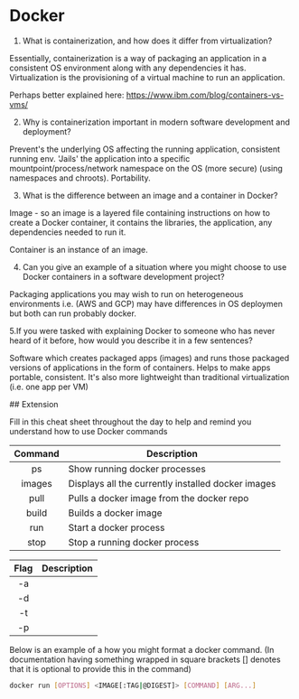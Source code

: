 # Docker

1. What is containerization, and how does it differ from virtualization?

Essentially, containerization is a way of packaging an application in a consistent OS environment along with any dependencies it has. Virtualization is the provisioning of a virtual machine to run an application.

Perhaps better explained here: https://www.ibm.com/blog/containers-vs-vms/

2. Why is containerization important in modern software development and deployment?

Prevent's the underlying OS affecting the running application, consistent running env. 'Jails' the application into a specific mountpoint/process/network namespace on the OS (more secure) (using namespaces and chroots). Portability.

3. What is the difference between an image and a container in Docker?

Image - so an image is a layered file containing instructions on how to create a Docker container, it contains the libraries, the application, any dependencies needed to run it.

Container is an instance of an image.

4. Can you give an example of a situation where you might choose to use Docker containers in a software development project?

Packaging applications you may wish to run on heterogeneous environments i.e. (AWS and GCP) may have differences in OS deploymen but both can run probably docker.

5.If you were tasked with explaining Docker to someone who has never heard of it before, how would you describe it in a few sentences?

Software which creates packaged apps (images) and runs those packaged versions of applications in the form of containers. Helps to make apps portable, consistent. It's also more lightweight than traditional virtualization (i.e. one app per VM)

## Extension

Fill in this cheat sheet throughout the day to help and remind you understand how to use Docker commands

| Command | Description |
| :-----: | ----------- |
|   ps    | Show running docker processes
| images  | Displays all the currently installed docker images
|  pull   | Pulls a docker image from the docker repo
|  build  | Builds a docker image
|   run   | Start a docker process
|  stop   | Stop a running docker process

| Flag | Description  
|:------:|---------------------------------------------------
| -a |
| -d |
| -t |
| -p |

Below is an example of a how you might format a docker command. (In documentation having something wrapped in square brackets [] denotes that it is optional to provide this in the command)

```bash
docker run [OPTIONS] <IMAGE[:TAG|@DIGEST]> [COMMAND] [ARG...]
```
